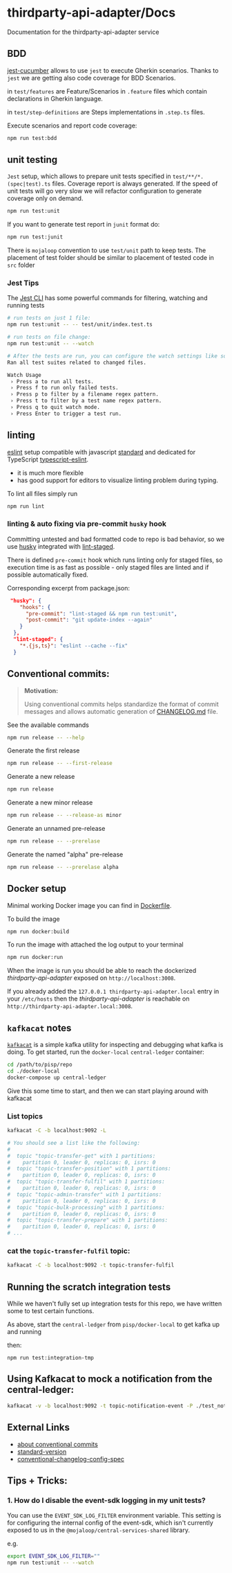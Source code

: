 # thirdparty-api-adapter/Docs

Documentation for the thirdparty-api-adapter service
## BDD

[jest-cucumber](https://github.com/bencompton/jest-cucumber) allows to use `jest` to execute Gherkin scenarios. Thanks to `jest` we are getting also code coverage for BDD Scenarios.

in `test/features` are Feature/Scenarios in `.feature` files which contain declarations in Gherkin language.

in `test/step-definitions` are Steps implementations in `.step.ts` files.

Execute scenarios and report code coverage:
```bash
npm run test:bdd
```

## unit testing

`Jest` setup, which allows to prepare unit tests specified in `test/**/*.(spec|test).ts` files. Coverage report is always generated. If the speed of unit tests will go very slow we will refactor configuration to generate coverage only on demand.

```bash
npm run test:unit
```

If you want to generate test report in `junit` format do:
```bash
npm run test:junit
```

There is `mojaloop` convention to use `test/unit` path to keep tests. The placement of test folder should be similar to placement of tested code in `src` folder

### Jest Tips

The [Jest CLI](https://jestjs.io/docs/en/cli) has some powerful commands for filtering, watching and running tests

```bash
# run tests on just 1 file:
npm run test:unit -- -- test/unit/index.test.ts

# run tests on file change:
npm run test:unit -- --watch

# After the tests are run, you can configure the watch settings like so:
Ran all test suites related to changed files.

Watch Usage
 › Press a to run all tests.
 › Press f to run only failed tests.
 › Press p to filter by a filename regex pattern.
 › Press t to filter by a test name regex pattern.
 › Press q to quit watch mode.
 › Press Enter to trigger a test run.
```

## linting

[eslint](https://eslint.org/) setup compatible with javascript [standard](https://standardjs.com/) and dedicated for TypeScript [typescript-eslint](https://github.com/typescript-eslint/typescript-eslint).
  - it is much more flexible
  - has good support for editors to visualize linting problem during typing.

To lint all files simply run
```bash
npm run lint
```

### linting & auto fixing via pre-commit `husky` hook
Committing untested and bad formatted code to repo is bad behavior, so we use [husky](https://www.npmjs.com/package/husky) integrated with [lint-staged](https://www.npmjs.com/package/lint-staged). 

There is defined `pre-commit` hook which runs linting only for staged files, so execution time is as fast as possible - only staged files are linted and if possible automatically fixed.

Corresponding excerpt from package.json:

```json
 "husky": {
    "hooks": {
      "pre-commit": "lint-staged && npm run test:unit",
      "post-commit": "git update-index --again"
    }
  },
  "lint-staged": {
    "*.{js,ts}": "eslint --cache --fix"
  }
```

## Conventional commits:

> __Motivation:__
> 
> Using conventional commits helps standardize the format of commit messages and allows automatic generation of [CHANGELOG.md](../CHANGELOG.md) file.

See the available commands
```bash
npm run release -- --help
```

Generate the first release
```bash
npm run release -- --first-release
```

Generate a new release
```bash
npm run release
```

Generate a new minor release
```bash
npm run release -- --release-as minor
```

Generate an unnamed pre-release
```bash
npm run release -- --prerelase
```

Generate the named "alpha" pre-release
```bash
npm run release -- --prerelase alpha
```

## Docker setup
Minimal working Docker image you can find in [Dockerfile](../Dockerfile).

To build the image
```bash
npm run docker:build
```

To run the image with attached the log output to your terminal
```bash
npm run docker:run
```

When the image is run you should be able to reach the dockerized _thirdparty-api-adapter_ exposed on `http://localhost:3008`.

If you already added the `127.0.0.1 thirdparty-api-adapter.local` entry in your `/etc/hosts` then the _thirdparty-api-adapter_ is reachable on `http://thirdparty-api-adapter.local:3008`.

## `kafkacat` notes

[`kafkacat`](https://docs.confluent.io/current/app-development/kafkacat-usage.html#) is a simple kafka utility for inspecting and debugging what kafka is doing. To get started, run the `docker-local` `central-ledger` container:

```bash
cd /path/to/pisp/repo
cd ./docker-local
docker-compose up central-ledger
```

Give this some time to start, and then we can start playing around with kafkacat


### List topics

```bash
kafkacat -C -b localhost:9092 -L

# You should see a list like the following:
#
#  topic "topic-transfer-get" with 1 partitions:
#    partition 0, leader 0, replicas: 0, isrs: 0
#  topic "topic-transfer-position" with 1 partitions:
#    partition 0, leader 0, replicas: 0, isrs: 0
#  topic "topic-transfer-fulfil" with 1 partitions:
#    partition 0, leader 0, replicas: 0, isrs: 0
#  topic "topic-admin-transfer" with 1 partitions:
#    partition 0, leader 0, replicas: 0, isrs: 0
#  topic "topic-bulk-processing" with 1 partitions:
#    partition 0, leader 0, replicas: 0, isrs: 0
#  topic "topic-transfer-prepare" with 1 partitions:
#    partition 0, leader 0, replicas: 0, isrs: 0
# ...
```

### cat the `topic-transfer-fulfil` topic:

```bash
kafkacat -C -b localhost:9092 -t topic-transfer-fulfil
```

## Running the scratch integration tests

While we haven't fully set up integration tests for this repo, we have written some to test certain functions.

As above, start the `central-ledger` from `pisp/docker-local` to get kafka up and running

then:
```
npm run test:integration-tmp
```

## Using Kafkacat to mock a notification from the central-ledger:

```bash
kafkacat -v -b localhost:9092 -t topic-notification-event -P ./test_notification_commit.json
```


## External Links

- [about conventional commits](https://www.conventionalcommits.org/en/v1.0.0/)
- [standard-version](https://github.com/conventional-changelog/standard-version)
- [conventional-changelog-config-spec](https://github.com/conventional-changelog/conventional-changelog-config-spec/tree/master/versions/2.1.0)



## Tips + Tricks:

### 1. How do I disable the event-sdk logging in my unit tests?

You can use the `EVENT_SDK_LOG_FILTER` environment variable. This setting is for configuring the internal config of the event-sdk, which isn't currently exposed to us in the `@mojaloop/central-services-shared` library.

e.g.
```bash
export EVENT_SDK_LOG_FILTER=""
npm run test:unit -- --watch

```

